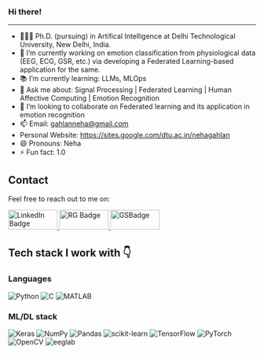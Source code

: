 ### Hi there!
--------------------
+ 🧑🏻‍🎓 Ph.D. (pursuing) in Artifical Intelligence at Delhi Technological University, New Delhi, India.
+ 🌱 I’m currently working on emotion classification from physiological data (EEG, ECG, GSR, etc.) via developing a Federated Learning-based application for the same.
+ 📚 I’m currently learning: LLMs, MLOps
+ 💬 Ask me about: Signal Processing | Federated Learning | Human Affective Computing | Emotion Recognition
+ 👯 I’m looking to collaborate on Federated learning and its application in emotion recognition
+ 📫 Email: gahlanneha@gmail.com
+ Personal Website: https://sites.google.com/dtu.ac.in/nehagahlan
+ 😄 Pronouns: Neha
+ ⚡ Fun fact: 1.0

## Contact

Feel free to reach out to me on:

<div id="badges">
  <a href="your-linkedin-URL">
    <img src="https://img.shields.io/badge/LinkedIn-blue?style=for-the-badge&logo=linkedin&logoColor=white" alt="LinkedIn Badge" width="100" height="40">
  </a>
  <a href="https://www.researchgate.net/profile/Neha-Gahlan">
    <img src="https://github.com/NehaGahlan/NehaGahlan/assets/42992015/5e936fd7-af92-4949-9d1e-0da8a002e915" alt="RG Badge"width="100" height="40">
  </a>
  <a href="https://scholar.google.com/citations?user=oaiWFEEAAAAJ&hl=en&oi=ao">
    <img src="https://github.com/NehaGahlan/NehaGahlan/assets/42992015/b094c9fa-3ea3-472b-bf48-ff53ad0ffcf1" alt="GSBadge" width="100" height="40">
  </a>
</div>


## Tech stack I work with 👇

### Languages
![Python](https://img.shields.io/badge/Python-3776AB?style=flat&logo=python&logoColor=white)
![C](https://img.shields.io/badge/C-00599C?style=flat&logo=c&logoColor=white)
![MATLAB](https://img.shields.io/badge/MATLAB-0076A8?style=flat&logo=mathworks&logoColor=white)

### ML/DL stack
![Keras](https://img.shields.io/badge/Keras-D00000?style=flat&logo=Keras&logoColor=white)
![NumPy](https://img.shields.io/badge/NumPy-013243?style=flat&logo=numpy&logoColor=white)
![Pandas](https://img.shields.io/badge/Pandas-150458?style=flat&logo=pandas&logoColor=white)
![scikit-learn](https://img.shields.io/badge/scikit_learn-F7931E?style=flat&logo=scikit-learn&logoColor=white)
![TensorFlow](https://img.shields.io/badge/TensorFlow-FF6F00?style=flat&logo=tensorflow&logoColor=white)
![PyTorch](https://img.shields.io/badge/PyTorch-EE4C2C?style=flat&logo=PyTorch&logoColor=white)
![OpenCV](https://img.shields.io/badge/OpenCV-5C3EE8?style=flat&logo=opencv&logoColor=white)
![eeglab](https://img.shields.io/badge/eeglab-3776AB?style=flat&logo=eeglab&logoColor=white)


